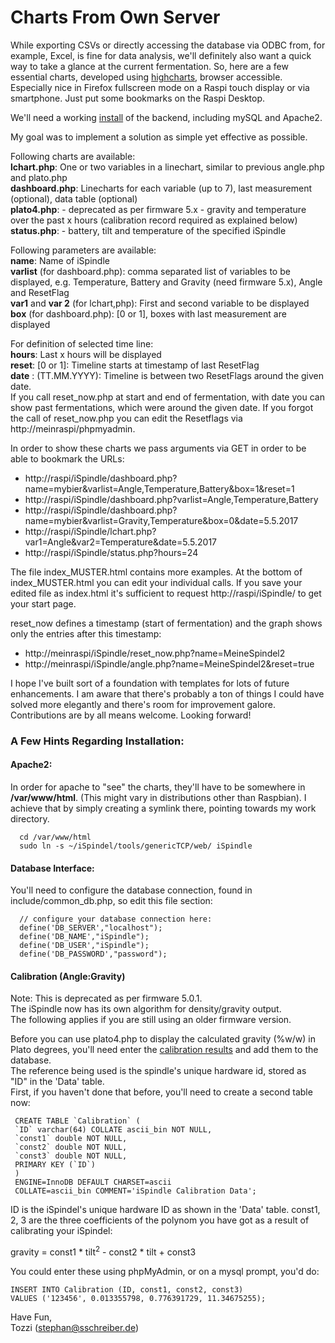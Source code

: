 # Charts From Own Server 

While exporting CSVs or directly accessing the database via ODBC from, for example, Excel, is fine for data analysis, we'll definitely also want a quick way to take a glance at the current fermentation.
So, here are a few essential charts, developed using [highcharts](http://www.highcharts.com), browser accessible.
Especially nice in Firefox fullscreen mode on a Raspi touch display or via smartphone. Just put some bookmarks on the Raspi Desktop.

We'll need a working [install](../INSTALL_en.md) of the backend, including mySQL and Apache2.

My goal was to implement a solution as simple yet effective as possible.

Following charts are available:  
**lchart.php**: One or two variables in a linechart, similar to previous  angle.php and plato.php   
**dashboard.php**: Linecharts for each variable (up to 7), last measurement (optional), data table (optional)  
**plato4.php**: - deprecated as per firmware 5.x - gravity and temperature over the past x hours (calibration record required as explained below)  
**status.php**: - battery, tilt and temperature of the specified iSpindle


Following parameters are available:  
**name**: Name of iSpindle     
**varlist** (for dashboard.php): comma separated list of variables to be displayed, e.g. Temperature, Battery and Gravity (need firmware 5.x), Angle and ResetFlag   
**var1** and **var 2** (for lchart,php): First and second variable to be displayed  
**box** (for dashboard.php): [0 or 1], boxes with last measurement are displayed

For definition of selected time line:  
**hours**: Last x hours will be displayed  
**reset**: [0 or 1]: Timeline starts at timestamp of last ResetFlag  
**date** : (TT.MM.YYYY): Timeline is between two ResetFlags around the given date.  
If you call reset_now.php at start and end of fermentation, with date you can show past fermentations, which were around the given date. If you forgot the call of reset_now.php you can edit the Resetflags via http://meinraspi/phpmyadmin.    


In order to show these charts we pass arguments via GET in order to be able to bookmark the URLs:

* http://raspi/iSpindle/dashboard.php?name=mybier&varlist=Angle,Temperature,Battery&box=1&reset=1
* http://raspi/iSpindle/dashboard.php?varlist=Angle,Temperature,Battery
* http://raspi/iSpindle/dashboard.php?name=mybier&varlist=Gravity,Temperature&box=0&date=5.5.2017
* http://raspi/iSpindle/lchart.php?var1=Angle&var2=Temperature&date=5.5.2017
* http://raspi/iSpindle/status.php?hours=24


The file index_MUSTER.html contains more examples. 
At the bottom of index_MUSTER.html you can edit your individual calls. If you save your edited file as index.html it's sufficient to request http://raspi/iSpindle/ to get your start page.

reset_now defines a timestamp (start of fermentation) and the graph shows only the entries after this timestamp:
* http://meinraspi/iSpindle/reset_now.php?name=MeineSpindel2
* http://meinraspi/iSpindle/angle.php?name=MeineSpindel2&reset=true

I hope I've built sort of a foundation with templates for lots of future enhancements.
I am aware that there's probably a ton of things I could have solved more elegantly and there's room for improvement galore.     
Contributions are by all means welcome. Looking forward!


### A Few Hints Regarding Installation:
#### Apache2:
In order for apache to "see" the charts, they'll have to be somewhere in **/var/www/html**.
(This might vary in distributions other than Raspbian).
I achieve that by simply creating a symlink there, pointing towards my work directory.

      cd /var/www/html    
      sudo ln -s ~/iSpindel/tools/genericTCP/web/ iSpindle

#### Database Interface:
You'll need to configure the database connection, found in include/common_db.php, so edit this file section:

      // configure your database connection here:
      define('DB_SERVER',"localhost");
      define('DB_NAME',"iSpindle");
      define('DB_USER',"iSpindle");
      define('DB_PASSWORD',"password");

#### Calibration (Angle:Gravity)
Note: This is deprecated as per firmware 5.0.1.      
The iSpindle now has its own algorithm for density/gravity output.      
The following applies if you are still using an older firmware version.      

Before you can use plato4.php to display the calculated gravity (%w/w) in Plato degrees, you'll need enter the [calibration results](../../../docs/Calibration_en.md) and add them to the database.      
The reference being used is the spindle's unique hardware id, stored as "ID" in the 'Data' table.    
First, if you haven't done that before, you'll need to create a second table now:
     
     CREATE TABLE `Calibration` (
     `ID` varchar(64) COLLATE ascii_bin NOT NULL,
     `const1` double NOT NULL,
     `const2` double NOT NULL,
     `const3` double NOT NULL,
     PRIMARY KEY (`ID`)
     ) 
     ENGINE=InnoDB DEFAULT CHARSET=ascii 
     COLLATE=ascii_bin COMMENT='iSpindle Calibration Data';

ID is the iSpindel's unique hardware ID as shown in the 'Data' table.
const1, 2, 3 are the three coefficients of the polynom you have got as a result of calibrating your iSpindel:

gravity = const1 * tilt<sup>2</sup> - const2 * tilt + const3

You could enter these using phpMyAdmin, or on a mysql prompt, you'd do:

    INSERT INTO Calibration (ID, const1, const2, const3)
    VALUES ('123456', 0.013355798, 0.776391729, 11.34675255);

Have Fun,     
Tozzi (stephan@sschreiber.de)
